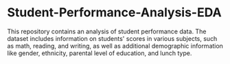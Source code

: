 # Student-Performance-Analysis-EDA
This repository contains an analysis of student performance data. The dataset includes information on students' scores in various subjects, such as math, reading, and writing, as well as additional demographic information like gender, ethnicity, parental level of education, and lunch type.
